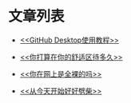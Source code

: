 # 文章列表
 - [<<GitHub Desktop使用教程>>](https://github.com/The-net-for-weixin/come-and-stay/blob/master/Article/GitHub%20Desktop%E4%BD%BF%E7%94%A8.md)
 
 - [<<你打算在你的舒适区待多久>>](http://mp.weixin.qq.com/s/QL6RfJt6tV1sEK18W50Vlg)
 
 - [<<你在网上是全裸的吗>>](http://mp.weixin.qq.com/s/wvJjOxDjo2lua4eNuSugMQ)
 
 - [<<从今天开始好好劈柴>>](http://mp.weixin.qq.com/s/_s8d0aYYVhqkXE5HK73sPQ)
